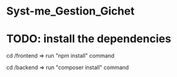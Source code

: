 # Syst-me_Gestion_Gichet
# TODO: install the dependencies
cd /frontend => run "npm install" command

cd /backend => run "composer install" command
